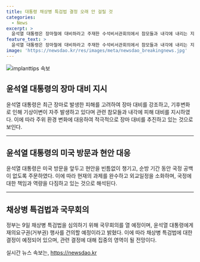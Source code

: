 ```yaml
---
title: 대통령 채상병 특검법 결정 오래 안 걸릴 것
categories:
  - News
excerpt: >
  윤석열 대통령은 장마철에 대비하라고 주재한 수석비서관회의에서 참모들과 내각에 내리는 지시를 강조했다. 또한, 미국 방문을 앞두고 용산 청사에서 최근 기후변화의 영향 등으로 기존 예측을 넘어서는 기상이변이 자주 발생하고 있다며 피해 대비를 촉구했다. 윤 대통령은 국정 공백 없도록 현안을 챙기도록 국무총리에게 당부했고, 미국 워싱턴DC에서 열리는 NATO 정상회의 참석을 위해 출국할 예정이다. 한편, 대통령실은 국무회의를 열고 채상병 특검법 심의할 예정이며, 윤 대통령에게 재의요구권(거부권) 행사를 건의할 것이라고 밝혔다.
feature_text: >
  윤석열 대통령은 장마철에 대비하라고 주재한 수석비서관회의에서 참모들과 내각에 내리는 지시를 강조했다. 또한, 미국 방문을 앞두고 용산 청사에서 최근 기후변화의 영향 등으로 기존 예측을 넘어서는 기상이변이 자주 발생하고 있다며 피해 대비를 촉구했다. 윤 대통령은 국정 공백 없도록 현안을 챙기도록 국무총리에게 당부했고, 미국 워싱턴DC에서 열리는 NATO 정상회의 참석을 위해 출국할 예정이다. 한편, 대통령실은 국무회의를 열고 채상병 특검법 심의할 예정이며, 윤 대통령에게 재의요구권(거부권) 행사를 건의할 것이라고 밝혔다.
image: 'https://newsdao.kr/res/images/meta/newsdao_breakingnews.jpg'
---
```


<p><img src="https://newsdao.kr/res/images/meta/newsdao_breakingnews.jpg" alt="implanttips 속보" /></p>

<h2 data-ke-size="size26">윤석열 대통령의 장마 대비 지시</h2>

<p data-ke-size="size16">윤석열 대통령은 최근 장마로 발생한 피해를 고려하여 장마 대비를 강조하고, 기후변화로 인해 기상이변이 자주 발생하고 있다며 관련 참모들과 내각에 피해 대비를 지시하였다. 이에 따라 주위 환경 변화에 대응하여 적극적으로 장마 대비를 추진하고 있는 것으로 보인다.</p>

<hr>

<h2 data-ke-size="size26">윤석열 대통령의 미국 방문과 현안 대응</h2>

<p data-ke-size="size16">윤석열 대통령은 미국 방문을 앞두고 현안을 빈틈없이 챙기고, 순방 기간 동안 국정 공백이 없도록 주문하였다. 이에 따라 현재의 과제를 완수하고 외교일정을 소화하며, 국정에 대한 책임과 역량을 다짐하고 있는 것으로 해석된다.</p>

<hr>

<h2 data-ke-size="size26">채상병 특검법과 국무회의</h2>

<p data-ke-size="size16">정부는 9일 채상병 특검법을 심의하기 위해 국무회의를 열 예정이며, 윤석열 대통령에게 재의요구권(거부권) 행사를 건의할 예정이라고 밝혔다. 이에 따라 채상병 특검법에 대한 결정이 예정되어 있으며, 관련 결정에 대해 집중의 영역이 될 전망이다.</p>
실시간 뉴스 속보는, <a href="https://newsdao.kr" rel="dofollow">https://newsdao.kr</a>


